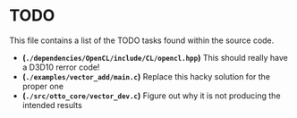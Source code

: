 # TODO
This file contains a list of the TODO tasks found within the source code.
- **(`./dependencies/OpenCL/include/CL/opencl.hpp`)** This should really have a D3D10 rerror code!
- **(`./examples/vector_add/main.c`)** Replace this hacky solution for the proper one
- **(`./src/otto_core/vector_dev.c`)** Figure out why it is not producing the intended results
